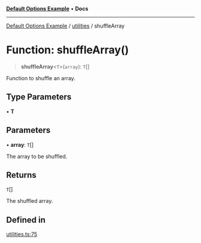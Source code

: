 [**Default Options Example**](../../README.md) • **Docs**

***

[Default Options Example](../../modules.md) / [utilities](../README.md) / shuffleArray

# Function: shuffleArray()

> **shuffleArray**\<`T`\>(`array`): `T`[]

Function to shuffle an array.

## Type Parameters

• **T**

## Parameters

• **array**: `T`[]

The array to be shuffled.

## Returns

`T`[]

The shuffled array.

## Defined in

[utilities.ts:75](https://github.com/typedoc2md/dummy-typescript-api/blob/main/src/utilities.ts#L75)

